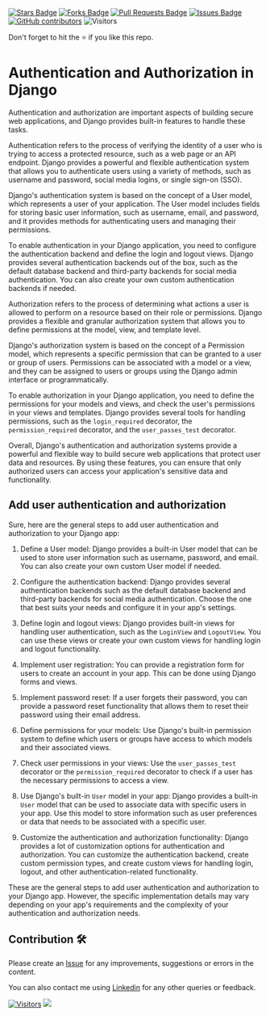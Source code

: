 <a href="https://github.com/drshahizan/learn-django/stargazers"><img src="https://img.shields.io/github/stars/drshahizan/learn-django" alt="Stars Badge"/></a>
<a href="https://github.com/drshahizan/learn-django/network/members"><img src="https://img.shields.io/github/forks/drshahizan/learn-django" alt="Forks Badge"/></a>
<a href="https://github.com/drshahizan/learn-django/pulls"><img src="https://img.shields.io/github/issues-pr/drshahizan/learn-django" alt="Pull Requests Badge"/></a>
<a href="https://github.com/drshahizan/learn-django/issues"><img src="https://img.shields.io/github/issues/drshahizan/learn-django" alt="Issues Badge"/></a>
<a href="https://github.com/drshahizan/learn-django/graphs/contributors"><img alt="GitHub contributors" src="https://img.shields.io/github/contributors/drshahizan/learn-django?color=2b9348"></a>
![Visitors](https://api.visitorbadge.io/api/visitors?path=https%3A%2F%2Fgithub.com%2Flearn-django&labelColor=%23d9e3f0&countColor=%23697689&style=flat)

Don't forget to hit the :star: if you like this repo.
# Authentication and Authorization in Django

Authentication and authorization are important aspects of building secure web applications, and Django provides built-in features to handle these tasks.

Authentication refers to the process of verifying the identity of a user who is trying to access a protected resource, such as a web page or an API endpoint. Django provides a powerful and flexible authentication system that allows you to authenticate users using a variety of methods, such as username and password, social media logins, or single sign-on (SSO).

Django's authentication system is based on the concept of a User model, which represents a user of your application. The User model includes fields for storing basic user information, such as username, email, and password, and it provides methods for authenticating users and managing their permissions.

To enable authentication in your Django application, you need to configure the authentication backend and define the login and logout views. Django provides several authentication backends out of the box, such as the default database backend and third-party backends for social media authentication. You can also create your own custom authentication backends if needed.

Authorization refers to the process of determining what actions a user is allowed to perform on a resource based on their role or permissions. Django provides a flexible and granular authorization system that allows you to define permissions at the model, view, and template level.

Django's authorization system is based on the concept of a Permission model, which represents a specific permission that can be granted to a user or group of users. Permissions can be associated with a model or a view, and they can be assigned to users or groups using the Django admin interface or programmatically.

To enable authorization in your Django application, you need to define the permissions for your models and views, and check the user's permissions in your views and templates. Django provides several tools for handling permissions, such as the `login_required` decorator, the `permission_required` decorator, and the `user_passes_test` decorator.

Overall, Django's authentication and authorization systems provide a powerful and flexible way to build secure web applications that protect user data and resources. By using these features, you can ensure that only authorized users can access your application's sensitive data and functionality.

## Add user authentication and authorization
Sure, here are the general steps to add user authentication and authorization to your Django app:

1. Define a User model: Django provides a built-in User model that can be used to store user information such as username, password, and email. You can also create your own custom User model if needed.

2. Configure the authentication backend: Django provides several authentication backends such as the default database backend and third-party backends for social media authentication. Choose the one that best suits your needs and configure it in your app's settings.

3. Define login and logout views: Django provides built-in views for handling user authentication, such as the `LoginView` and `LogoutView`. You can use these views or create your own custom views for handling login and logout functionality.

4. Implement user registration: You can provide a registration form for users to create an account in your app. This can be done using Django forms and views.

5. Implement password reset: If a user forgets their password, you can provide a password reset functionality that allows them to reset their password using their email address.

6. Define permissions for your models: Use Django's built-in permission system to define which users or groups have access to which models and their associated views.

7. Check user permissions in your views: Use the `user_passes_test` decorator or the `permission_required` decorator to check if a user has the necessary permissions to access a view.

8. Use Django's built-in `User` model in your app: Django provides a built-in `User` model that can be used to associate data with specific users in your app. Use this model to store information such as user preferences or data that needs to be associated with a specific user.

9. Customize the authentication and authorization functionality: Django provides a lot of customization options for authentication and authorization. You can customize the authentication backend, create custom permission types, and create custom views for handling login, logout, and other authentication-related functionality.

These are the general steps to add user authentication and authorization to your Django app. However, the specific implementation details may vary depending on your app's requirements and the complexity of your authentication and authorization needs.
## Contribution 🛠️
Please create an [Issue](https://github.com/drshahizan/learn-django/issues) for any improvements, suggestions or errors in the content.

You can also contact me using [Linkedin](https://www.linkedin.com/in/drshahizan/) for any other queries or feedback.

[![Visitors](https://api.visitorbadge.io/api/visitors?path=https%3A%2F%2Fgithub.com%2Fdrshahizan&labelColor=%23697689&countColor=%23555555&style=plastic)](https://visitorbadge.io/status?path=https%3A%2F%2Fgithub.com%2Fdrshahizan)
![](https://hit.yhype.me/github/profile?user_id=81284918)

